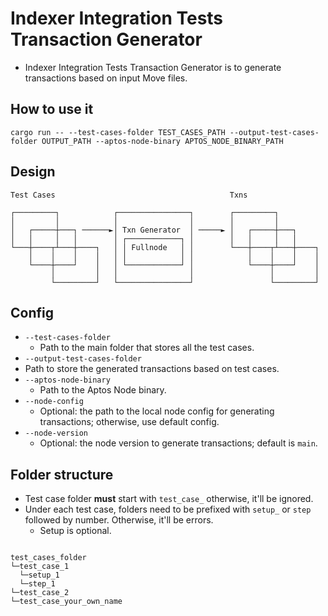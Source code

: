 # Indexer Integration Tests Transaction Generator

* Indexer Integration Tests Transaction Generator is to generate transactions
  based on input Move files.

## How to use it

```
cargo run -- --test-cases-folder TEST_CASES_PATH --output-test-cases-folder OUTPUT_PATH --aptos-node-binary APTOS_NODE_BINARY_PATH
```

## Design 

```
Test Cases                                       Txns          
                                                                     
┌─────────┐            ┌────────────────┐        ┌─────────┐         
│         │            │                │        │         │         
│   ┌─────┼───┐ ──────►│ Txn Generator  │ ─────► │   ┌─────┼───┐     
│   │     │   │        │ ┌────────────┐ │        │   │     │   │     
└───┼────┬┴───┼────┐   │ │ Fullnode   │ │        └───┼────┬┴───┼────┐
    │    │    │    │   │ │            │ │            │    │    │    │
    └────┼────┘    │   │ └────────────┘ │            └────┼────┘    │
         │         │   │                │                 │         │
         └─────────┘   └────────────────┘                 └─────────┘

```

## Config

* `--test-cases-folder`
  * Path to the main folder that stores all the test cases.
*  `--output-test-cases-folder`
  * Path to store the generated transactions based on test cases.
* `--aptos-node-binary`
  * Path to the Aptos Node binary.
* `--node-config`
  * Optional: the path to the local node config for generating transactions; otherwise, use default config.
* `--node-version`
  * Optional: the node version to generate transactions; default is `main`.

## Folder structure

* Test case folder  **must** start with `test_case_` otherwise, it'll be ignored.
* Under each test case, folders need to be prefixed with `setup_` or `step` followed by number. Otherwise, it'll be errors.
  * Setup is optional. 

```

test_cases_folder 
└─test_case_1
  └─setup_1
  └─step_1
└─test_case_2
└─test_case_your_own_name

  




```